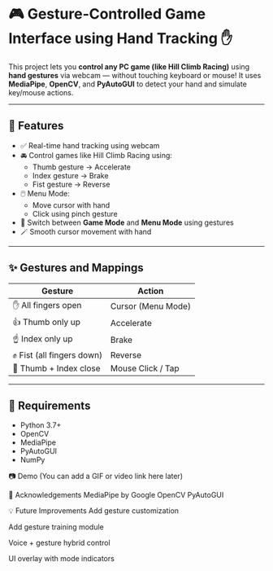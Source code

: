 # 🎮 Gesture-Controlled Game Interface using Hand Tracking ✋

This project lets you **control any PC game (like Hill Climb Racing)** using **hand gestures** via webcam — without touching keyboard or mouse! It uses **MediaPipe**, **OpenCV**, and **PyAutoGUI** to detect your hand and simulate key/mouse actions.

---

## 🧠 Features

- ✅ Real-time hand tracking using webcam
- 🚘 Control games like Hill Climb Racing using:
  - Thumb gesture → Accelerate
  - Index gesture → Brake
  - Fist gesture → Reverse
- 🖱️ Menu Mode:
  - Move cursor with hand
  - Click using pinch gesture
- 🔁 Switch between **Game Mode** and **Menu Mode** using gestures
- 🪄 Smooth cursor movement with hand

---

## ✨ Gestures and Mappings

| Gesture                      | Action                 |
|-----------------------------|------------------------|
| ✋ All fingers open          | Cursor (Menu Mode)     |
| 👍 Thumb only up            | Accelerate             |
| ☝️ Index only up           | Brake                  |
| ✊ Fist (all fingers down)   | Reverse                |
| 🤏 Thumb + Index close      | Mouse Click / Tap      |

---

## 🔧 Requirements

- Python 3.7+
- OpenCV
- MediaPipe
- PyAutoGUI
- NumPy

📷 Demo
(You can add a GIF or video link here later)

🙌 Acknowledgements
MediaPipe by Google
OpenCV
PyAutoGUI

💡 Future Improvements
Add gesture customization

Add gesture training module

Voice + gesture hybrid control

UI overlay with mode indicators
